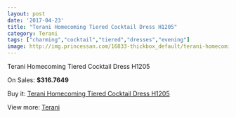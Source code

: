 ```yaml
---
layout: post
date: '2017-04-23'
title: "Terani Homecoming Tiered Cocktail Dress H1205"
category: Terani
tags: ["charming","cocktail","tiered","dresses","evening"]
image: http://img.princessan.com/16833-thickbox_default/terani-homecoming-tiered-cocktail-dress-h1205.jpg
---
```

Terani Homecoming Tiered Cocktail Dress H1205

On Sales: **$316.7649**
<a href="https://www.princessan.com/en/terani/7958-terani-homecoming-tiered-cocktail-dress-h1205.html"><amp-img layout="responsive" width="600" height="600" src="//img.princessan.com/16833-thickbox_default/terani-homecoming-tiered-cocktail-dress-h1205.jpg" alt="Terani Homecoming Tiered Cocktail Dress H1205 0" /></a>
<a href="https://www.princessan.com/en/terani/7958-terani-homecoming-tiered-cocktail-dress-h1205.html"><amp-img layout="responsive" width="600" height="600" src="//img.princessan.com/16834-thickbox_default/terani-homecoming-tiered-cocktail-dress-h1205.jpg" alt="Terani Homecoming Tiered Cocktail Dress H1205 1" /></a>

Buy it: [Terani Homecoming Tiered Cocktail Dress H1205](https://www.princessan.com/en/terani/7958-terani-homecoming-tiered-cocktail-dress-h1205.html "Terani Homecoming Tiered Cocktail Dress H1205")

View more: [Terani](https://www.princessan.com/en/64-terani "Terani")